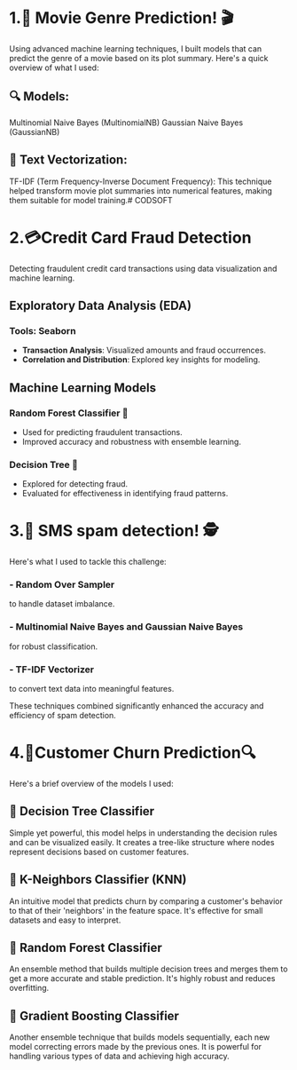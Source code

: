# 1.🚀  Movie Genre Prediction! 🎬
Using advanced machine learning techniques, I built models that can predict the genre of a movie based on its plot summary. Here's a quick overview of what I used:

## 🔍 Models:

Multinomial Naive Bayes (MultinomialNB)
Gaussian Naive Bayes (GaussianNB)
## 🧠 Text Vectorization:

TF-IDF (Term Frequency-Inverse Document Frequency): This technique helped transform movie plot summaries into numerical features, making them suitable for model training.# CODSOFT

# 2.💳Credit Card Fraud Detection

Detecting fraudulent credit card transactions using data visualization and machine learning.

## Exploratory Data Analysis (EDA)

### Tools: Seaborn
- **Transaction Analysis**: Visualized amounts and fraud occurrences.
- **Correlation and Distribution**: Explored key insights for modeling.

## Machine Learning Models

### Random Forest Classifier 🌳
- Used for predicting fraudulent transactions.
- Improved accuracy and robustness with ensemble learning.

### Decision Tree 🌲
- Explored for detecting fraud.
- Evaluated for effectiveness in identifying fraud patterns.

# 3.🚀 SMS spam detection! 🕵️

Here's what I used to tackle this challenge:
### - **Random Over Sampler** 
to handle dataset imbalance.
### - **Multinomial Naive Bayes** and **Gaussian Naive Bayes** 
for robust classification.
### - **TF-IDF Vectorizer** 
to convert text data into meaningful features.

These techniques combined significantly enhanced the accuracy and efficiency of spam detection.  

# 4.🚀Customer Churn Prediction🔍

Here's a brief overview of the models I used:

## 🌲 Decision Tree Classifier

Simple yet powerful, this model helps in understanding the decision rules and can be visualized easily. It creates a tree-like structure where nodes represent decisions based on customer features.

## 👥 K-Neighbors Classifier (KNN)

An intuitive model that predicts churn by comparing a customer's behavior to that of their 'neighbors' in the feature space. It's effective for small datasets and easy to interpret.

## 🌳 Random Forest Classifier

An ensemble method that builds multiple decision trees and merges them to get a more accurate and stable prediction. It's highly robust and reduces overfitting.

## 🚀 Gradient Boosting Classifier

Another ensemble technique that builds models sequentially, each new model correcting errors made by the previous ones. It is powerful for handling various types of data and achieving high accuracy.
